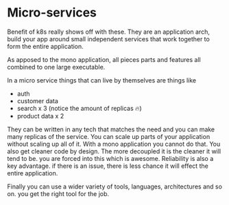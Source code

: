 # Micro-services

Benefit of k8s really shows off with these. They are an application arch, build your app around small independent services that work together to form the entire application.

As apposed to the mono application, all pieces parts and features all combined to one large executable.

In a micro service things that can live by themselves are things like

- auth
- customer data
- search x 3 (notice the amount of replicas 🔥)
- product data x 2

They can be written in any tech that matches the need and you can make many replicas of the service. You can scale up parts of your application without scaling up all of it. With a mono application you cannot do that. You also get cleaner code by design. The more decoupled it is the cleaner it will tend to be. you are forced into this which is awesome. Reliability is also a key advantage. if there is an issue, there is less chance it will effect the entire application.

Finally you can use a wider variety of tools, languages, architectures and so on. you get the right tool for the job.
